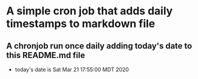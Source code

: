 A simple cron job that adds daily timestamps to markdown file
============================================================
## A chronjob run once daily adding today's date to this README.md file
* today's date is Sat Mar 21 17:55:00 MDT 2020
